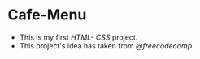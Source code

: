 # Cafe-Menu

- This is my first *HTML- CSS* project. 
- This project's idea has taken from *@freecodecamp*
